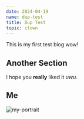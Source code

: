 ```yaml
---
date: 2024-04-19
name: dup-test
title: Dup Test
topic: clown
---
```


This is my first test blog wow!

[cut]::
 
## Another Section

I hope you **really** liked it *uwu*.

## Me

![my-portrait](/static/images/my-portrait.jpg)
